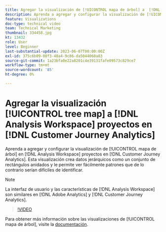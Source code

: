 ```yaml
---
title: Agregar la visualización de [!UICONTROL mapa de árbol] a  [!DNL Analysis Workspace] proyectos
description: Aprenda a agregar y configurar la visualización de [!UICONTROL mapa de árbol] en  [!DNL Analysis Workspace] proyectos en [!DNL Customer Journey Analytics].
feature: Visualizations
doc-type: technical video
team: Technical Marketing
thumbnail: 334458.jpg
kt: 13432
role: User
level: Beginner
last-substantial-update: 2023-06-07T00:00:00Z
exl-id: 375c6b09-08f3-48a4-9c86-da5044060a83
source-git-commit: 1a23bfa0e22a8201c4e39131fafe09573c829ce7
workflow-type: tm+mt
source-wordcount: '85'
ht-degree: 0%

---
```


# Agregar la visualización [!UICONTROL tree map] a [!DNL Analysis Workspace] proyectos en [!DNL Customer Journey Analytics]

Aprenda a agregar y configurar la visualización de [!UICONTROL mapa de árbol] en [!DNL Analysis Workspace] proyectos en [!DNL Customer Journey Analytics]. Esta visualización crea datos jerárquicos como un conjunto de rectángulos anidados y le permite ver fácilmente patrones que de lo contrario serían difíciles de identificar.

>[!NOTE]
>
>La interfaz de usuario y las características de [!DNL Analysis Workspace] son similares en [!DNL Adobe Analytics] y [!DNL Customer Journey Analytics].

>[!VIDEO](https://video.tv.adobe.com/v/3416853/?quality=12&learn=on&captions=spa)

Para obtener más información sobre las visualizaciones de [!UICONTROL mapa de árbol], visite la [documentación](https://experienceleague.adobe.com/docs/analytics-platform/using/cja-workspace/visualizations/treemap.html?lang=es).
